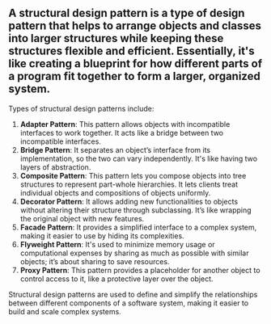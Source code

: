 
## A structural design pattern is a type of design pattern that helps to arrange objects and classes into larger structures while keeping these structures flexible and efficient. Essentially, it's like creating a blueprint for how different parts of a program fit together to form a larger, organized system.

Types of structural design patterns include:

1. **Adapter Pattern**: This pattern allows objects with incompatible interfaces to work together. It acts like a bridge between two incompatible interfaces.
2. **Bridge Pattern**: It separates an object’s interface from its implementation, so the two can vary independently. It's like having two layers of abstraction.
3. **Composite Pattern**: This pattern lets you compose objects into tree structures to represent part-whole hierarchies. It lets clients treat individual objects and compositions of objects uniformly.
4. **Decorator Pattern**: It allows adding new functionalities to objects without altering their structure through subclassing. It’s like wrapping the original object with new features.
5. **Facade Pattern**: It provides a simplified interface to a complex system, making it easier to use by hiding its complexities.
6. **Flyweight Pattern**: It's used to minimize memory usage or computational expenses by sharing as much as possible with similar objects; it’s about sharing to save resources.
7. **Proxy Pattern**: This pattern provides a placeholder for another object to control access to it, like a protective layer over the object.

Structural design patterns are used to define and simplify the relationships between different components of a software system, making it easier to build and scale complex systems.